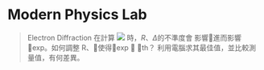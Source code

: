 # Modern Physics Lab
>Electron Diffraction
在計算
><img src="http://chart.googleapis.com/chart?cht=tx&chl=tan2\theta=\frac{Rsin\alpha}{\Delta+R+Rcos\alpha}" style="border:none;">
時，$R$、$\Delta$的不準度會 影響進而影響exp。如何調整 R、使得exp  th？ 利用電腦求其最佳值，並比較測量值，有何差異。 

